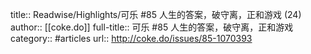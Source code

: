 title:: Readwise/Highlights/可乐 #85 人生的答案，破守离，正和游戏 (24)
author:: [[coke.do]]
full-title:: 可乐 \#85 人生的答案，破守离，正和游戏
category:: #articles
url:: http://coke.do/issues/85-1070393
